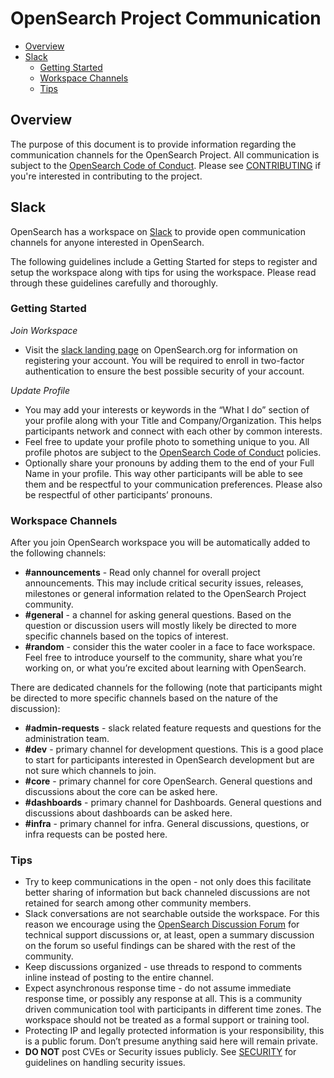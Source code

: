 # OpenSearch Project Communication

- [Overview](#overview)
- [Slack](#slack)
  - [Getting Started](#getting-started)
  - [Workspace Channels](#workspace-channels)
  - [Tips](#tips)

## Overview

The purpose of this document is to provide information regarding the communication channels for the OpenSearch Project. All communication is subject to the [OpenSearch Code of Conduct](CODE_OF_CONDUCT.md). Please see [CONTRIBUTING](CONTRIBUTING.md) if you're interested in contributing to the project.

## Slack

OpenSearch has a workspace on [Slack](https://opensearch.slack.com) to provide open communication channels for anyone interested in OpenSearch.

The following guidelines include a Getting Started for steps to register and setup the workspace along with tips for using the workspace. Please read through these guidelines carefully and thoroughly.

### Getting Started

_Join Workspace_

  * Visit the [slack landing page](https://opensearch.org/slack.html) on OpenSearch.org for information on registering your account. You will be required to enroll in two-factor authentication to ensure the best possible security of your account.

_Update Profile_

  * You may add your interests or keywords in the “What I do” section of your profile along with your Title and Company/Organization. This helps participants network and connect with each other by common interests.
  * Feel free to update your profile photo to something unique to you. All profile photos are subject to the [OpenSearch Code of Conduct](CODE_OF_CONDUCT.md) policies.
  * Optionally share your pronouns by adding them to the end of your Full Name in your profile. This way other participants will be able to see them and be respectful to your communication preferences. Please also be respectful of other participants’ pronouns.

### Workspace Channels

After you join OpenSearch workspace you will be automatically added to the following channels:

  * **#announcements** - Read only channel for overall project announcements. This may include critical security issues, releases, milestones or general information related to the OpenSearch Project community.
  * **#general** - a channel for asking general questions. Based on the question or discussion users will mostly likely be directed to more specific channels based on the topics of interest.
  * **#random** - consider this the water cooler in a face to face workspace. Feel free to introduce yourself to the community, share what you’re working on, or what you’re excited about learning with OpenSearch.

There are dedicated channels for the following (note that participants might be directed to more specific channels based on the nature of the discussion):

  * **#admin-requests** - slack related feature requests and questions for the administration team.
  * **#dev** - primary channel for development questions. This is a good place to start for participants interested in OpenSearch development but are not sure which channels to join.
  * **#core** -  primary channel for core OpenSearch. General questions and discussions about the core can be asked here.
  * **#dashboards** - primary channel for Dashboards. General questions and discussions about dashboards can be asked here.
  * **#infra** - primary channel for infra. General discussions, questions, or infra requests can be posted here.

### Tips

  * Try to keep communications in the open - not only does this facilitate better sharing of information but back channeled discussions are not retained for search among other community members.
  * Slack conversations are not searchable outside the workspace. For this reason we encourage using the [OpenSearch Discussion Forum](https://forum.opensearch.org) for technical support discussions or, at least, open a summary discussion on the forum so useful findings can be shared with the rest of the community.
  * Keep discussions organized - use threads to respond to comments inline instead of posting to the entire channel.
  * Expect asynchronous response time - do not assume immediate response time, or possibly any response at all. This is a community driven communication tool with participants in different time zones. The workspace should not be treated as a formal support or training tool.
  * Protecting IP and legally protected information is your responsibility, this is a public forum. Don’t presume anything said here will remain private.
  * **DO NOT** post CVEs or Security issues publicly. See [SECURITY](SECURITY.md) for guidelines on handling security issues.

